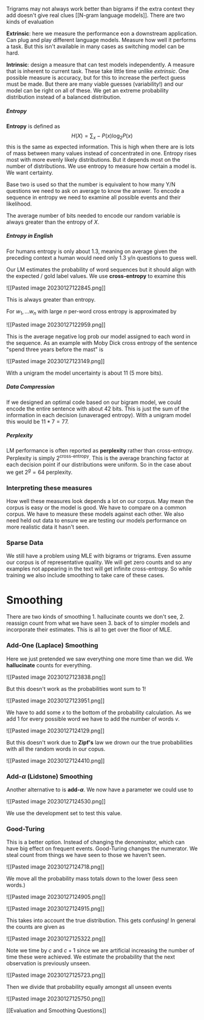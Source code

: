 Trigrams may not always work better than bigrams if the extra context they add doesn't give real clues [[N-gram language models]]. There are two kinds of evaluation

**Extrinsic**: here we measure the performance eon a downstream application. Can plug and play different language models. Measure how well it performs a task. But this isn't available in many cases as switching model can be hard.

**Intrinsic**: design a measure that can test models independently. A measure that is inherent to current task. These take little time unlike *extrinsic*. One possible measure is accuracy, but for this to increase the perfect guess must be made. But there are many viable guesses (variability!) and our model can be right on all of these. We get an extreme probability distribution instead of a balanced distribution.

##### Entropy
**Entropy** is defined as $$H(X)=\sum_x-P(x)\log_2P(x)$$this is the same as expected information. This is high when there are is lots of mass between many values instead of concentrated in one. Entropy rises most with more evenly likely distributions. But it depends most on the number of distributions. We use entropy to measure how certain a model is. We want certainty.

Base two is used so that the number is equivalent to how many Y/N questions we need to ask on average to know the answer. To encode a sequence in entropy we need to examine all possible events and their likelihood.

The average number of bits needed to encode our random variable is always greater than the entropy of $X$.

##### Entropy in English
For humans entropy is only about 1.3, meaning on average given the preceding context a human would need only 1.3 y/n questions to guess well.

Our LM estimates the probability of word sequences but it should align with the expected / gold label values. We use **cross-entropy** to examine this 

![[Pasted image 20230127122845.png]]

This is always greater than entropy.

For $w_1,...w_n$ with large $n$ per-word cross entropy is approximated by

![[Pasted image 20230127122959.png]]

This is the average negative log prob our model assigned to each word in the sequence. As an example with Moby Dick cross entropy of the sentence "spend three years before the mast" is

![[Pasted image 20230127123149.png]]

With a unigram the model uncertainty is about 11 (5 more bits).

##### Data Compression
If we designed an optimal code based on our bigram model, we could encode the entire sentence with about $42$ bits. This is just the sum of the information in each decision (unaveraged entropy). With a unigram model this would be $11*7=77$.

##### Perplexity
LM performance is often reported as **perplexity** rather than cross-entropy. Perplexity is simply $2^{\text{cross-entropy}}$. This is the average branching factor at each decision point if our distributions were uniform. So in the case about we get $2^g=64$ perplexity.

### Interpreting these measures
How well these measures look depends a lot on our corpus. May mean the corpus is easy or the model is good. We have to compare on a common corpus. We have to measure these models against each other. We also need held out data to ensure we are testing our models performance on more realistic data it hasn't seen.

### Sparse Data
We still have a problem using MLE with bigrams or trigrams. Even assume our corpus is of representative quality. We will get zero counts and so any examples not appearing in the text will get infinite cross-entropy. So while training we also include smoothing to take care of these cases.

# Smoothing
There are two kinds of smoothing 1. hallucinate counts we don't see, 2. reassign count from what we have seen 3. back of to simpler models and incorporate their estimates. This is all to get over the floor of MLE.

### Add-One (Laplace) Smoothing
Here we just pretended we saw everything one more time than we did. We **hallucinate** counts for everything.

![[Pasted image 20230127123838.png]]

But this doesn't work as the probabilities wont sum to 1!

![[Pasted image 20230127123951.png]]

We have to add some $x$ to the bottom of the probability calculation. As we add 1 for every possible word we have to add the number of words $v$.

![[Pasted image 20230127124129.png]]

But this doesn't work due to **Zipf's** law we drown our the true probabilities with all the random words in our copus.

![[Pasted image 20230127124410.png]]

### Add-$\alpha$ (Lidstone) Smoothing
Another alternative to is **add-$\alpha$**. We now have a parameter we could use to

![[Pasted image 20230127124530.png]]

We use the development set to test this value.

### Good-Turing
This is a better option. Instead of changing the denominator, which can have big effect on frequent events. Good-Turing changes the numerator. We steal count from things we have seen to those we haven't seen.

![[Pasted image 20230127124718.png]]

We move all the probability mass totals down to the lower (less seen words.)

![[Pasted image 20230127124905.png]]

![[Pasted image 20230127124915.png]]

This takes into account the true distribution. This gets confusing! In general the  counts are given as

![[Pasted image 20230127125322.png]]

Note we time by $c$ and $c+1$ since we are artificial increasing the number of time these were achieved. We estimate the probability that the next observation is previously unseen.

![[Pasted image 20230127125723.png]]

Then we divide that probability equally amongst all unseen events

![[Pasted image 20230127125750.png]]

[[Evaluation and Smoothing Questions]]